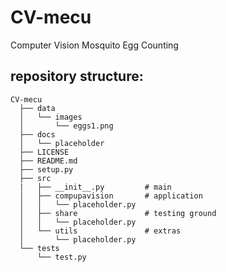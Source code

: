 # CV-mecu
Computer Vision Mosquito Egg Counting


## repository structure:
```
CV-mecu
  ├── data
  │   └── images
  │       └── eggs1.png
  ├── docs
  │   └── placeholder
  ├── LICENSE
  ├── README.md
  ├── setup.py
  ├── src
  |   ├── __init__.py         # main
  │   ├── compupavision       # application
  │   │   └── placeholder.py
  │   ├── share               # testing ground
  │   │   └── placeholder.py
  │   └── utils               # extras
  │       └── placeholder.py
  └── tests
      └── test.py

```
